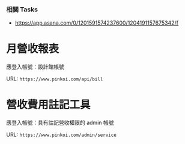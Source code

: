 ### 相關 Tasks

- https://app.asana.com/0/1201591574237600/1204191157675342/f

# 月營收報表

應登入帳號：設計館帳號

URL: `https://www.pinkoi.com/api/bill`

# 營收費用註記工具

應登入帳號：具有註記營收權限的 admin 帳號

URL: `https://www.pinkoi.com/admin/service`
